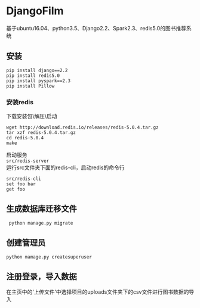 # DjangoFilm
基于ubuntu16.04、python3.5、Django2.2、Spark2.3、redis5.0的图书推荐系统

## 安装
```
pip install django==2.2
pip install redis5.0
pip install pyspark==2.3
pip install Pillow
```  

### 安装redis
下载安装包\解压\启动
```
wget http://download.redis.io/releases/redis-5.0.4.tar.gz
tar xzf redis-5.0.4.tar.gz
cd redis-5.0.4
make
```  
启动服务  
`src/redis-server`   
运行src文件夹下面的redis-cli，启动redis的命令行
```
src/redis-cli
set foo bar
get foo
```

## 生成数据库迁移文件
` python manage.py migrate`

## 创建管理员
`python mamage.py createsuperuser`

## 注册登录，导入数据
在主页中的‘上传文件’中选择项目的uploads文件夹下的csv文件进行图书数据的导入  

